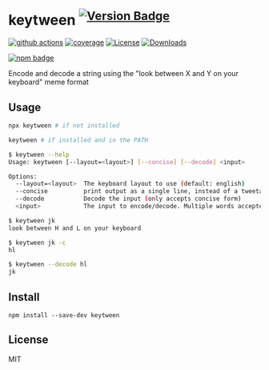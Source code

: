 # keytween <sup>[![Version Badge][npm-version-svg]][package-url]</sup>

[![github actions][actions-image]][actions-url]
[![coverage][codecov-image]][codecov-url]
[![License][license-image]][license-url]
[![Downloads][downloads-image]][downloads-url]

[![npm badge][npm-badge-png]][package-url]

Encode and decode a string using the "look between X and Y on your keyboard" meme format

## Usage

```sh
npx keytween # if not installed

keytween # if installed and in the PATH
```

```sh
$ keytween --help
Usage: keytween [--layout=<layout>] [--concise] [--decode] <input>

Options:
  --layout=<layout>  The keyboard layout to use (default: english)
  --concise          print output as a single line, instead of a tweetable meme format
  --decode           Decode the input (only accepts concise form)
  <input>            The input to encode/decode. Multiple words accepted as positional arguments

$ keytween jk
look between H and L on your keyboard

$ keytween jk -c
hl

$ keytween --decode hl
jk
```

## Install

```
npm install --save-dev keytween
```

## License

MIT

[package-url]: https://npmjs.org/package/keytween
[npm-version-svg]: https://versionbadg.es/ljharb/keytween.svg
[deps-svg]: https://david-dm.org/ljharb/keytween.svg
[deps-url]: https://david-dm.org/ljharb/keytween
[dev-deps-svg]: https://david-dm.org/ljharb/keytween/dev-status.svg
[dev-deps-url]: https://david-dm.org/ljharb/keytween#info=devDependencies
[npm-badge-png]: https://nodei.co/npm/keytween.png?downloads=true&stars=true
[license-image]: https://img.shields.io/npm/l/keytween.svg
[license-url]: LICENSE
[downloads-image]: https://img.shields.io/npm/dm/keytween.svg
[downloads-url]: https://npm-stat.com/charts.html?package=keytween
[codecov-image]: https://codecov.io/gh/ljharb/keytween/branch/main/graphs/badge.svg
[codecov-url]: https://app.codecov.io/gh/ljharb/keytween/
[actions-image]: https://img.shields.io/endpoint?url=https://github-actions-badge-u3jn4tfpocch.runkit.sh/ljharb/keytween
[actions-url]: https://github.com/ljharb/keytween/actions
